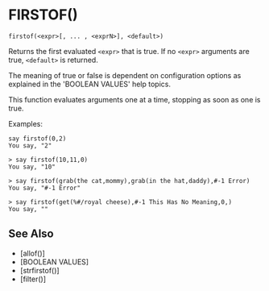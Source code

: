 # FIRSTOF()
`firstof(<expr>[, ... , <exprN>], <default>)`

  Returns the first evaluated `<expr>` that is true. If no `<expr>` arguments are true, `<default>` is returned.

  The meaning of true or false is dependent on configuration options as explained in the 'BOOLEAN VALUES' help topics.

  This function evaluates arguments one at a time, stopping as soon as one is true.

  Examples:
```
say firstof(0,2)
You say, "2"
```

    > say firstof(10,11,0)
    You say, "10"

    > say firstof(grab(the cat,mommy),grab(in the hat,daddy),#-1 Error)
    You say, "#-1 Error"

    > say firstof(get(%#/royal cheese),#-1 This Has No Meaning,0,)
    You say, ""


## See Also
- [allof()]
- [BOOLEAN VALUES]
- [strfirstof()]
- [filter()]

